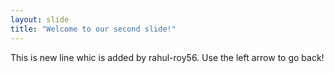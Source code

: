 ```yaml
---
layout: slide
title: "Welcome to our second slide!"
---
```

This is new line whic is added by rahul-roy56.
Use the left arrow to go back!
